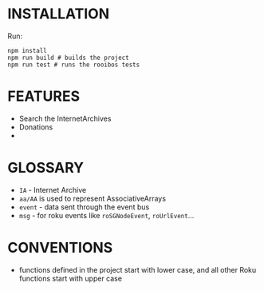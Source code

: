# INSTALLATION
Run:
```
npm install
npm run build # builds the project
npm run test # runs the rooibos tests
```

# FEATURES
- Search the InternetArchives
- Donations
- 


# GLOSSARY
- `IA` - Internet Archive
- `aa/AA` is used to represent AssociativeArrays
- `event` - data sent through the event bus
- `msg` - for roku events like `roSGNodeEvent`, `roUrlEvent`...

# CONVENTIONS
- functions defined in the project start with lower case, and all other Roku functions start with upper case